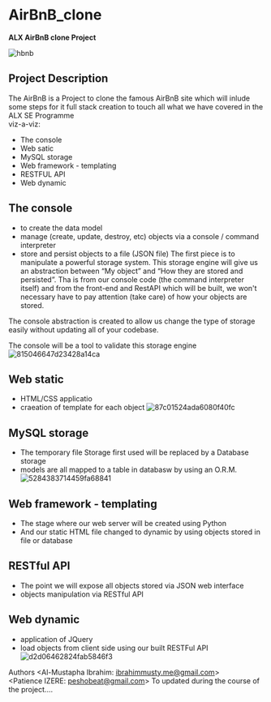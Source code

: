# AirBnB_clone

**ALX AirBnB clone Project**

![hbnb](https://user-images.githubusercontent.com/49339501/188122982-1202a4fd-b7d2-40a7-81cd-0fd53e2992b8.png)

## Project Description
The AirBnB is a Project to clone the famous AirBnB site which will inlude some steps for it full stack creation to touch all what we have covered in the ALX SE Programme<br>viz-a-viz:
- The console
- Web satic
- MySQL storage
- Web framework - templating
- RESTFUL API
- Web dynamic
## The console
  - to create the  data model
  - manage (create, update, destroy, etc) objects via a console / command interpreter
  - store and persist objects to a file (JSON file)
The first piece is to manipulate a powerful storage system. This storage engine will give us an abstraction between “My object” and “How they are stored and persisted”. Tha is from our console code (the command interpreter itself) and from the front-end and RestAPI which will be built, we won't necessary have to pay attention (take care) of how your objects are stored.

The console abstraction is created to allow us change the type of storage easily without updating all of your codebase.

The console will be a tool to validate this storage engine  
![815046647d23428a14ca](https://user-images.githubusercontent.com/49339501/188126471-1012cbc6-1d81-4977-9061-ddd7ebb8443e.png)

## Web static
  - HTML/CSS applicatio
  - craeation of template for each object
 ![87c01524ada6080f40fc](https://user-images.githubusercontent.com/49339501/188126917-0852cf3a-bfe7-49f0-8dd2-bf338e42f0c3.png)
 
## MySQL storage
  - The temporary file Storage first used will be replaced by a Database storage
  - models are all mapped to a table in databasw by using an O.R.M.
![5284383714459fa68841](https://user-images.githubusercontent.com/49339501/188127379-cf7f797c-9a63-4de1-ae29-b4c70b14535e.png)

## Web framework - templating
 - The stage where our web server will be created using Python
 -  And our static HTML file changed to dynamic by using objects stored in file or database 

## RESTful API
  - The point we will expose all objects stored via JSON web interface
  - objects manipulation via RESTful API

## Web dynamic
  - application of JQuery
  - load objects from client side using our built RESTFul API
![d2d06462824fab5846f3](https://user-images.githubusercontent.com/49339501/188128505-4333a5e6-2224-4ab2-a015-e28e55d771d1.png)

Authors
<Al-Mustapha Ibrahim: ibrahimmusty.me@gmail.com><br>
<Patience IZERE: peshobeat@gmail.com>
To updated during the course of the project....
 
  
  

